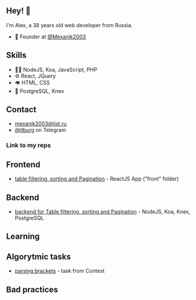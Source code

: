 ## Hey! 👋
I'm Alex, a 38 years old web developer from Russia.

- 🧭 Founder at [@Mexanik2003](https://github.com/Mexanik2003)

## Skills
- 👨‍💻 NodeJS, Koa, JavaScript, PHP
- ⚙️ React, JQuery
- 👁️ HTML, CSS
- 💽 PostgreSQL, Knex

## Contact
- [mexanik2003@list.ru]([mexanik2003@list.ru)
- [@itburg](@itburg) on Telegram

### Link to my reps

## Frontend
- [table filtering, sorting and Pagination](https://github.com/Mexanik2003/react-table-sort) - ReactJS App ("front" folder)
## Backend
- [backend for Table filtering, sorting and Pagination](https://github.com/Mexanik2003/react-table-sort) - NodeJS, Koa, Knex, PostgreSQL

## Learning

## Algorytmic tasks
- [parsing brackets](https://github.com/Mexanik2003/contests/tree/master/algorytms/skobochnye_posledovatelnosti) - task from Contest

## Bad practices

